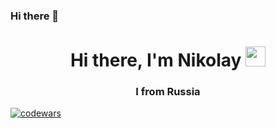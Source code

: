 ### Hi there 👋

<h1 align="center">Hi there, I'm Nikolay 
<img src="https://github.com/blackcater/blackcater/raw/main/images/Hi.gif" height="32"/></h1>
<h3 align="center">I from Russia</h3>

[![codewars](https://www.codewars.com/users/coolbrosmoke/badges/large)](https://www.codewars.com/users/coolbrosmoke)

<!--
**NikolayCOOLBRO/NikolayCOOLBRO** is a ✨ _special_ ✨ repository because its `README.md` (this file) appears on your GitHub profile.

Here are some ideas to get you started:

- 🔭 I’m currently working on ...
- 🌱 I’m currently learning ...
- 👯 I’m looking to collaborate on ...
- 🤔 I’m looking for help with ...
- 💬 Ask me about ...
- 📫 How to reach me: ...
- 😄 Pronouns: ...
- ⚡ Fun fact: ...
-->
